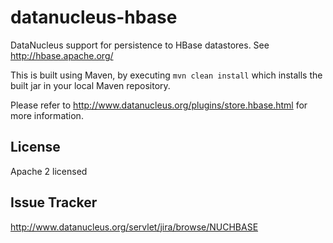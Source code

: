 datanucleus-hbase
=================

DataNucleus support for persistence to HBase datastores. See http://hbase.apache.org/

This is built using Maven, by executing `mvn clean install` which installs the built jar in your local Maven
repository.

Please refer to http://www.datanucleus.org/plugins/store.hbase.html  for more information.

License
-------
Apache 2 licensed

Issue Tracker
-------------
http://www.datanucleus.org/servlet/jira/browse/NUCHBASE
